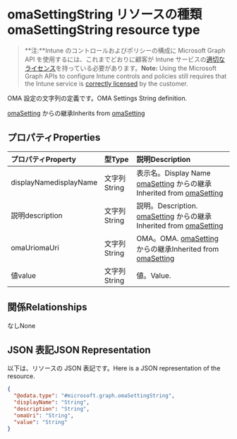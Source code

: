 # <a name="omasettingstring-resource-type"></a><span data-ttu-id="0a4ce-101">omaSettingString リソースの種類</span><span class="sxs-lookup"><span data-stu-id="0a4ce-101">omaSettingString resource type</span></span>

> <span data-ttu-id="0a4ce-102">**注:**Intune のコントロールおよびポリシーの構成に Microsoft Graph API を使用するには、これまでどおりに顧客が Intune サービスの[適切なライセンス](https://go.microsoft.com/fwlink/?linkid=839381)を持っている必要があります。</span><span class="sxs-lookup"><span data-stu-id="0a4ce-102">**Note:** Using the Microsoft Graph APIs to configure Intune controls and policies still requires that the Intune service is [correctly licensed](https://go.microsoft.com/fwlink/?linkid=839381) by the customer.</span></span>

<span data-ttu-id="0a4ce-103">OMA 設定の文字列の定義です。</span><span class="sxs-lookup"><span data-stu-id="0a4ce-103">OMA Settings String definition.</span></span>

<span data-ttu-id="0a4ce-104">[omaSetting](../resources/intune_deviceconfig_omasetting.md) からの継承</span><span class="sxs-lookup"><span data-stu-id="0a4ce-104">Inherits from [omaSetting](../resources/intune_deviceconfig_omasetting.md)</span></span>

## <a name="properties"></a><span data-ttu-id="0a4ce-105">プロパティ</span><span class="sxs-lookup"><span data-stu-id="0a4ce-105">Properties</span></span>
|<span data-ttu-id="0a4ce-106">プロパティ</span><span class="sxs-lookup"><span data-stu-id="0a4ce-106">Property</span></span>|<span data-ttu-id="0a4ce-107">型</span><span class="sxs-lookup"><span data-stu-id="0a4ce-107">Type</span></span>|<span data-ttu-id="0a4ce-108">説明</span><span class="sxs-lookup"><span data-stu-id="0a4ce-108">Description</span></span>|
|:---|:---|:---|
|<span data-ttu-id="0a4ce-109">displayName</span><span class="sxs-lookup"><span data-stu-id="0a4ce-109">displayName</span></span>|<span data-ttu-id="0a4ce-110">文字列</span><span class="sxs-lookup"><span data-stu-id="0a4ce-110">String</span></span>|<span data-ttu-id="0a4ce-111">表示名。</span><span class="sxs-lookup"><span data-stu-id="0a4ce-111">Display Name</span></span> <span data-ttu-id="0a4ce-112">[omaSetting](../resources/intune_deviceconfig_omasetting.md) からの継承</span><span class="sxs-lookup"><span data-stu-id="0a4ce-112">Inherited from [omaSetting](../resources/intune_deviceconfig_omasetting.md)</span></span>|
|<span data-ttu-id="0a4ce-113">説明</span><span class="sxs-lookup"><span data-stu-id="0a4ce-113">description</span></span>|<span data-ttu-id="0a4ce-114">文字列</span><span class="sxs-lookup"><span data-stu-id="0a4ce-114">String</span></span>|<span data-ttu-id="0a4ce-115">説明。</span><span class="sxs-lookup"><span data-stu-id="0a4ce-115">Description.</span></span> <span data-ttu-id="0a4ce-116">[omaSetting](../resources/intune_deviceconfig_omasetting.md) からの継承</span><span class="sxs-lookup"><span data-stu-id="0a4ce-116">Inherited from [omaSetting](../resources/intune_deviceconfig_omasetting.md)</span></span>|
|<span data-ttu-id="0a4ce-117">omaUri</span><span class="sxs-lookup"><span data-stu-id="0a4ce-117">omaUri</span></span>|<span data-ttu-id="0a4ce-118">文字列</span><span class="sxs-lookup"><span data-stu-id="0a4ce-118">String</span></span>|<span data-ttu-id="0a4ce-119">OMA。</span><span class="sxs-lookup"><span data-stu-id="0a4ce-119">OMA.</span></span> <span data-ttu-id="0a4ce-120">[omaSetting](../resources/intune_deviceconfig_omasetting.md) からの継承</span><span class="sxs-lookup"><span data-stu-id="0a4ce-120">Inherited from [omaSetting](../resources/intune_deviceconfig_omasetting.md)</span></span>|
|<span data-ttu-id="0a4ce-121">値</span><span class="sxs-lookup"><span data-stu-id="0a4ce-121">value</span></span>|<span data-ttu-id="0a4ce-122">文字列</span><span class="sxs-lookup"><span data-stu-id="0a4ce-122">String</span></span>|<span data-ttu-id="0a4ce-123">値。</span><span class="sxs-lookup"><span data-stu-id="0a4ce-123">Value.</span></span>|

## <a name="relationships"></a><span data-ttu-id="0a4ce-124">関係</span><span class="sxs-lookup"><span data-stu-id="0a4ce-124">Relationships</span></span>
<span data-ttu-id="0a4ce-125">なし</span><span class="sxs-lookup"><span data-stu-id="0a4ce-125">None</span></span>
## <a name="json-representation"></a><span data-ttu-id="0a4ce-126">JSON 表記</span><span class="sxs-lookup"><span data-stu-id="0a4ce-126">JSON Representation</span></span>
<span data-ttu-id="0a4ce-127">以下は、リソースの JSON 表記です。</span><span class="sxs-lookup"><span data-stu-id="0a4ce-127">Here is a JSON representation of the resource.</span></span>
<!-- {
  "blockType": "resource",
  "keyProperty": "id",
  "@odata.type": "microsoft.graph.omaSettingString"
}
-->
``` json
{
  "@odata.type": "#microsoft.graph.omaSettingString",
  "displayName": "String",
  "description": "String",
  "omaUri": "String",
  "value": "String"
}
```



